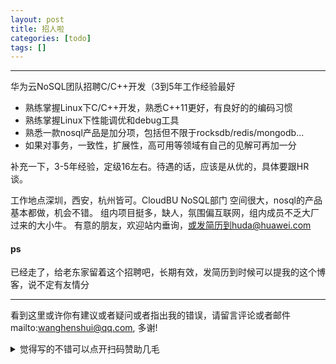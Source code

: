 ```yaml
---
layout: post
title: 招人啦
categories: [todo]
tags: []
---
```

  

---



华为云NoSQL团队招聘C/C++开发（3到5年工作经验最好

- 熟练掌握Linux下C/C++开发，熟悉C++11更好，有良好的的编码习惯
- 熟练掌握Linux下性能调优和debug工具
- 熟悉一款nosql产品是加分项，包括但不限于rocksdb/redis/mongodb...
- 如果对事务，一致性，扩展性，高可用等领域有自己的见解可再加一分



补充一下，3-5年经验，定级16左右。待遇的话，应该是从优的，具体要跟HR谈。

工作地点深圳，西安，杭州皆可。CloudBU NoSQL部门 空间很大，nosql的产品基本都做，机会不错。
组内项目挺多，缺人，氛围偏互联网，组内成员不乏大厂过来的大小牛。
有意的朋友，欢迎站内垂询，或发简历到huda@huawei.com



#### ps

已经走了，给老东家留着这个招聘吧，长期有效，发简历到时候可以提我的这个博客，说不定有友情分



---

看到这里或许你有建议或者疑问或者指出我的错误，请留言评论或者邮件mailto:wanghenshui@qq.com, 多谢! 
<details>
<summary>觉得写的不错可以点开扫码赞助几毛</summary>
<img src="https://wanghenshui.github.io/assets/wepay.png" alt="微信转账">
</details>



